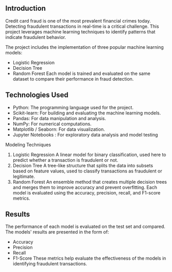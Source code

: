 ## Introduction
Credit card fraud is one of the most prevalent financial crimes today. Detecting fraudulent transactions in real-time is a critical challenge. 
This project leverages machine learning techniques to identify patterns that indicate fraudulent behavior.

The project includes the implementation of three popular machine learning models:

* Logistic Regression
* Decision Tree
* Random Forest
Each model is trained and evaluated on the same dataset to compare their performance in fraud detection.
## Technologies Used
* Python: The programming language used for the project.
* Scikit-learn: For building and evaluating the machine learning models.
* Pandas: For data manipulation and analysis.
* NumPy: For numerical computations.
* Matplotlib / Seaborn: For data visualization.
* Jupyter Notebooks : For exploratory data analysis and model testing

Modeling Techniques
1. Logistic Regression
A linear model for binary classification, used here to predict whether a transaction is fraudulent or not.
2. Decision Tree
A tree-like structure that splits the data into subsets based on feature values, used to classify transactions as fraudulent or legitimate.
3. Random Forest
An ensemble method that creates multiple decision trees and merges them to improve accuracy and prevent overfitting.
Each model is evaluated using the accuracy, precision, recall, and F1-score metrics.

## Results
The performance of each model is evaluated on the test set and compared. The models' results are presented in the form of:

* Accuracy
* Precision
* Recall
* F1-Score
These metrics help evaluate the effectiveness of the models in identifying fraudulent transactions.

